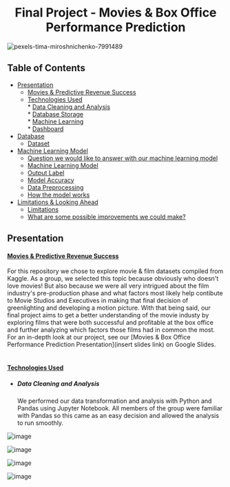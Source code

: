 </div>
<div align="center">

# Final Project - Movies & Box Office Performance Prediction
</div>

![pexels-tima-miroshnichenko-7991489](https://github.com/jonyang6483/Project-4-Movie-Projections/assets/117343047/d67079ed-e8a7-4d05-9ff4-760bbeb9307d)                        

## Table of Contents
* [Presentation](#Presentation)<br>
    * [Movies & Predictive Revenue Success](#Movies-&-Predictive-Revenue-Success)<br>
    * [Technologies Used](#Technologies-Used)<br>
          *  [Data Cleaning and Analysis](#Data-Cleaning-And-Analysis)<br>
          *  [Database Storage](#Database-Storage)<br>
          *  [Machine Learning](#Machine-Learning)<br>
          *  [Dashboard](#Dashboard)<br>
* [Database](#Database)<br>    
    * [Dataset](#Dataset)<br>         
* [Machine Learning Model](#Machine-Learning-Model)<br>
    * [Question we would like to answer with our machine learning model](#Question-we-would-like-to-answer-with-our-machine-learning-model)<br>
    * [Machine Learning Model](#Machine-Learning-Model)<br>
    * [Output Label](#Output-Label)<br>
    * [Model Accuracy](#Model-Accuracy)<br>
    * [Data Preprocessing](#Data-Preprocessing)<br>
    * [How the model works](#How-the-model-works)<br>
* [Limitations & Looking Ahead](#Limitations-&-Looking-Ahead)<br>
    * [Limitations](#Ideas-for-further-development)<br>
    * [What are some possible improvements we could make?](#What-are-some-possible-improvements-we-could-make?)<br>


## Presentation

#### <ins><b>Movies & Predictive Revenue Success</ins></b><br> ####
For this repository we chose to explore movie & film datasets compiled from Kaggle. As a group, we selected this topic because obviously who doesn't love movies! But also because we were all very intrigued about the film industry's pre-production phase and what factors most likely help contibute to Movie Studios and Executives in making that final decision of greenlighting and developing a motion picture. With that being said, our final project aims to get a better understanding of the movie industy by exploring films that were both successful and profitable at the box office and further analyzing which factors those films had in common the most. For an in-depth look at our project, see our [Movies & Box Office Performance Prediction Presentation](insert slides link) on Google Slides.<br><br>

<div align="center">
   
</div>

#### <ins><b>Technologies Used</ins></b><br> ####

* ##### <b>Data Cleaning and Analysis</b><br> #####
  We performed our data transformation and analysis with Python and Pandas using Jupyter Notebook. All members of the group were     familiar with Pandas so this came as an easy decision and allowed the analysis to run smoothly.<br>

</div>
  
  ![image](https://github.com/jonyang6483/Project-4-Movie-Projections/assets/117343047/2e8fca08-1066-42fd-8fd0-f56ce8b5a7a8)
  
  ![image](https://github.com/jonyang6483/Project-4-Movie-Projections/assets/117343047/92d90e48-f259-45d5-81d8-15e8e5faa76e)

  
  ![image](https://github.com/jonyang6483/Project-4-Movie-Projections/assets/117343047/1315d33b-7ba2-4d58-bd7b-c0d0755c1047)

![image](https://github.com/jonyang6483/Project-4-Movie-Projections/assets/117343047/d48c5418-103f-4a58-b8ec-63aff32fe065)

